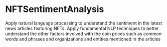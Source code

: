 # NFTSentimentAnalysis
Apply natural language processing to understand the sentiment in the latest news articles featuring NFTs. Apply fundamental NLP techniques to better understand the other factors involved with the coin prices such as common words and phrases and organizations and entities mentioned in the articles
